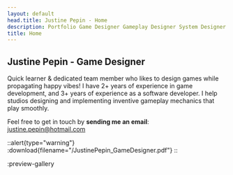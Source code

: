 ```yaml
---
layout: default
head.title: Justine Pepin - Home
description: Portfolio Game Designer Gameplay Designer System Designer.
title: Home
---
```


## Justine Pepin - Game Designer

Quick learner & dedicated team member who likes to design games while propagating happy vibes! I have 2+ years of experience in game development, and 3+ years of experience as a software developer. I help studios designing and implementing inventive gameplay mechanics that play smoothly.

Feel free to get in touch by **sending me an email**: justine.pepin@hotmail.com

::alert{type="warning"}
:download{filename="/JustinePepin_GameDesigner.pdf"}
::


:preview-gallery
